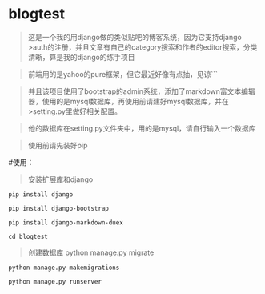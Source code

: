 # blogtest

>这是一个我的用django做的类似贴吧的博客系统，因为它支持django >auth的注册，并且文章有自己的category搜索和作者的editor搜索，分类清晰，算是我的django的练手项目

>前端用的是yahoo的pure框架，但它最近好像有点抽，见谅```

>并且该项目使用了bootstrap的admin系统，添加了markdown富文本编辑器，使用的是mysql数据库，再使用前请建好mysql数据库，并在>setting.py里做好相关配置。

>他的数据库在setting.py文件夹中，用的是mysql，请自行输入一个数据库

>使用前请先装好pip

#使用：

>安装扩展库和django

    pip install django

    pip install django-bootstrap

    pip install django-markdown-duex

    cd blogtest
>创建数据库
    python manage.py migrate

    python manage.py makemigrations

    python manage.py runserver

